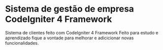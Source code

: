 # Sistema de gestão de empresa CodeIgniter 4 Framework


Sistema de clientes feito com CodeIgniter 4 Framework
Feito para estudo e aprendizado fique a vontade para melhorar e adicicionar novas funcionalidades.
